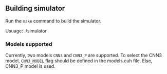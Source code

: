 ## Building simulator

Run the `make` command to build the simulator.

Usuage:
 ./simulator <trace> <aux trace>
 
 ### Models supported
 Currently, two models `CNN3` and `CNN3_P` are supported. To select the CNN3 model, `CNN3_MODEL` flag should be defined in the models.cuh file. Else, CNN3_P model is used.
